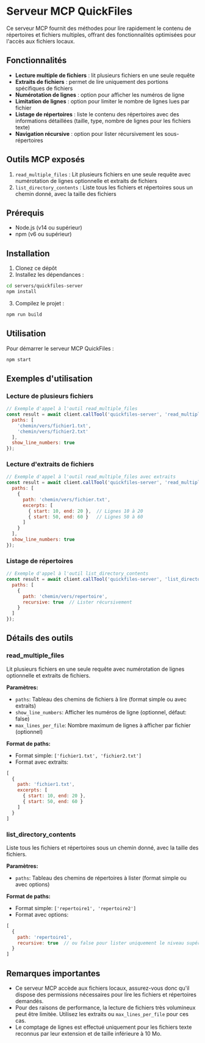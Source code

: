 # Serveur MCP QuickFiles

Ce serveur MCP fournit des méthodes pour lire rapidement le contenu de répertoires et fichiers multiples, offrant des fonctionnalités optimisées pour l'accès aux fichiers locaux.

## Fonctionnalités

- **Lecture multiple de fichiers** : lit plusieurs fichiers en une seule requête
- **Extraits de fichiers** : permet de lire uniquement des portions spécifiques de fichiers
- **Numérotation de lignes** : option pour afficher les numéros de ligne
- **Limitation de lignes** : option pour limiter le nombre de lignes lues par fichier
- **Listage de répertoires** : liste le contenu des répertoires avec des informations détaillées (taille, type, nombre de lignes pour les fichiers texte)
- **Navigation récursive** : option pour lister récursivement les sous-répertoires

## Outils MCP exposés

1. `read_multiple_files` : Lit plusieurs fichiers en une seule requête avec numérotation de lignes optionnelle et extraits de fichiers
2. `list_directory_contents` : Liste tous les fichiers et répertoires sous un chemin donné, avec la taille des fichiers

## Prérequis

- Node.js (v14 ou supérieur)
- npm (v6 ou supérieur)

## Installation

1. Clonez ce dépôt
2. Installez les dépendances :

```bash
cd servers/quickfiles-server
npm install
```

3. Compilez le projet :

```bash
npm run build
```

## Utilisation

Pour démarrer le serveur MCP QuickFiles :

```bash
npm start
```

## Exemples d'utilisation

### Lecture de plusieurs fichiers

```javascript
// Exemple d'appel à l'outil read_multiple_files
const result = await client.callTool('quickfiles-server', 'read_multiple_files', {
  paths: [
    'chemin/vers/fichier1.txt',
    'chemin/vers/fichier2.txt'
  ],
  show_line_numbers: true
});
```

### Lecture d'extraits de fichiers

```javascript
// Exemple d'appel à l'outil read_multiple_files avec extraits
const result = await client.callTool('quickfiles-server', 'read_multiple_files', {
  paths: [
    {
      path: 'chemin/vers/fichier.txt',
      excerpts: [
        { start: 10, end: 20 },  // Lignes 10 à 20
        { start: 50, end: 60 }   // Lignes 50 à 60
      ]
    }
  ],
  show_line_numbers: true
});
```

### Listage de répertoires

```javascript
// Exemple d'appel à l'outil list_directory_contents
const result = await client.callTool('quickfiles-server', 'list_directory_contents', {
  paths: [
    {
      path: 'chemin/vers/repertoire',
      recursive: true  // Lister récursivement
    }
  ]
});
```

## Détails des outils

### read_multiple_files

Lit plusieurs fichiers en une seule requête avec numérotation de lignes optionnelle et extraits de fichiers.

**Paramètres:**
- `paths`: Tableau des chemins de fichiers à lire (format simple ou avec extraits)
- `show_line_numbers`: Afficher les numéros de ligne (optionnel, défaut: false)
- `max_lines_per_file`: Nombre maximum de lignes à afficher par fichier (optionnel)

**Format de paths:**
- Format simple: `['fichier1.txt', 'fichier2.txt']`
- Format avec extraits:
```javascript
[
  {
    path: 'fichier1.txt',
    excerpts: [
      { start: 10, end: 20 },
      { start: 50, end: 60 }
    ]
  }
]
```

### list_directory_contents

Liste tous les fichiers et répertoires sous un chemin donné, avec la taille des fichiers.

**Paramètres:**
- `paths`: Tableau des chemins de répertoires à lister (format simple ou avec options)

**Format de paths:**
- Format simple: `['repertoire1', 'repertoire2']`
- Format avec options:
```javascript
[
  {
    path: 'repertoire1',
    recursive: true  // ou false pour lister uniquement le niveau supérieur
  }
]
```

## Remarques importantes

- Ce serveur MCP accède aux fichiers locaux, assurez-vous donc qu'il dispose des permissions nécessaires pour lire les fichiers et répertoires demandés.
- Pour des raisons de performance, la lecture de fichiers très volumineux peut être limitée. Utilisez les extraits ou `max_lines_per_file` pour ces cas.
- Le comptage de lignes est effectué uniquement pour les fichiers texte reconnus par leur extension et de taille inférieure à 10 Mo.